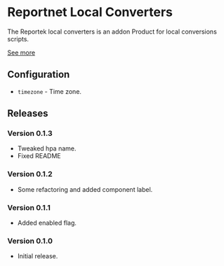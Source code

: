 # Reportnet Local Converters

The Reportek local converters is an addon Product for local conversions scripts.

[See more](https://github.com/eea/eea.docker.reportek.local-converters)

## Configuration

- `timezone` - Time zone.

## Releases

### Version 0.1.3
- Tweaked hpa name.
- Fixed README

### Version 0.1.2
- Some refactoring and added component label.

### Version 0.1.1
- Added enabled flag.

### Version 0.1.0
- Initial release.
